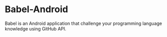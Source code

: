 Babel-Android
=============

Babel is an Android application that challenge your programming language knowledge using GitHub API.
